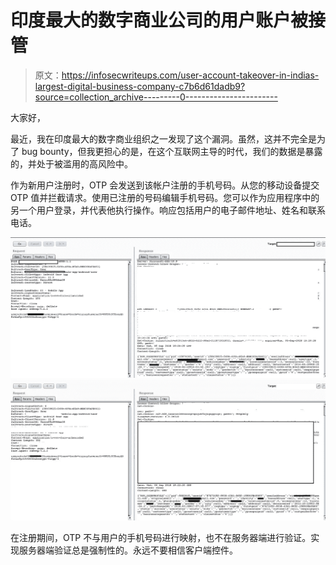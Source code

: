 # 印度最大的数字商业公司的用户账户被接管

> 原文：<https://infosecwriteups.com/user-account-takeover-in-indias-largest-digital-business-company-c7b6d61dadb9?source=collection_archive---------0----------------------->

大家好，

最近，我在印度最大的数字商业组织之一发现了这个漏洞。虽然，这并不完全是为了 bug bounty，但我更担心的是，在这个互联网主导的时代，我们的数据是暴露的，并处于被滥用的高风险中。

作为新用户注册时，OTP 会发送到该帐户注册的手机号码。从您的移动设备提交 OTP 值并拦截请求。使用已注册的号码编辑手机号码。您可以作为应用程序中的另一个用户登录，并代表他执行操作。响应包括用户的电子邮件地址、姓名和联系电话。

![](img/952de4af322f85b4e579cd80161279a7.png)![](img/9644c7ce11384fc11bc1040decb4f7fe.png)

在注册期间，OTP 不与用户的手机号码进行映射，也不在服务器端进行验证。实现服务器端验证总是强制性的。永远不要相信客户端控件。